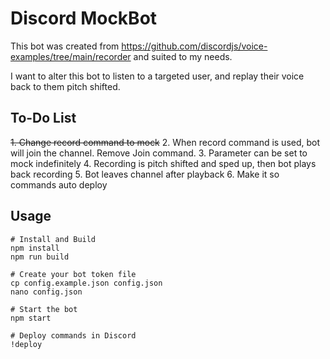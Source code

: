 # Discord MockBot

This bot was created from https://github.com/discordjs/voice-examples/tree/main/recorder and suited to my needs.

I want to alter this bot to listen to a targeted user, and replay their voice back to them pitch shifted.

## To-Do List

~~1. Change record command to mock~~
2. When record command is used, bot will join the channel. Remove Join command.
3. Parameter can be set to mock indefinitely
4. Recording is pitch shifted and sped up, then bot plays back recording
5. Bot leaves channel after playback
6. Make it so commands auto deploy


## Usage

```
# Install and Build
npm install
npm run build

# Create your bot token file
cp config.example.json config.json
nano config.json

# Start the bot
npm start

# Deploy commands in Discord
!deploy
```
